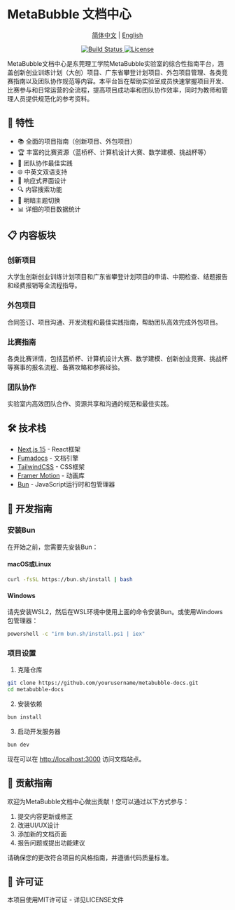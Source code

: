 # MetaBubble 文档中心

<p align="center">
  <a href="README.md">简体中文</a> |
  <a href="README.en.md">English</a> 
</p>

<p align="center">
  <a href="https://github.com/MetaBubble207/docs-school/actions/workflows/ci.yml">
    <img src="https://github.com/MetaBubble207/docs-school/actions/workflows/ci.yml/badge.svg" alt="Build Status" />
  </a>
  <a href="LICENSE">
    <img src="https://img.shields.io/github/license/MetaBubble207/docs-school" alt="License" />
  </a>
</p>

MetaBubble文档中心是东莞理工学院MetaBubble实验室的综合性指南平台，涵盖创新创业训练计划（大创）项目、广东省攀登计划项目、外包项目管理、各类竞赛指南以及团队协作规范等内容。本平台旨在帮助实验室成员快速掌握项目开发、比赛参与和日常运营的全流程，提高项目成功率和团队协作效率，同时为教师和管理人员提供规范化的参考资料。

## 🚀 特性

- 📚 全面的项目指南（创新项目、外包项目）
- 🏆 丰富的比赛资源（蓝桥杯、计算机设计大赛、数学建模、挑战杯等）
- 👥 团队协作最佳实践
- 🌐 中英文双语支持
- 📱 响应式界面设计
- 🔍 内容搜索功能
- 🎨 明暗主题切换
- 📊 详细的项目数据统计

## 📋 内容板块

### 创新项目
大学生创新创业训练计划项目和广东省攀登计划项目的申请、中期检查、结题报告和经费报销等全流程指导。

### 外包项目
合同签订、项目沟通、开发流程和最佳实践指南，帮助团队高效完成外包项目。

### 比赛指南
各类比赛详情，包括蓝桥杯、计算机设计大赛、数学建模、创新创业竞赛、挑战杯等赛事的报名流程、备赛攻略和参赛经验。

### 团队协作
实验室内高效团队合作、资源共享和沟通的规范和最佳实践。

## 🛠️ 技术栈

- [Next.js 15](https://nextjs.org/) - React框架
- [Fumadocs](https://fumadocs.vercel.app/) - 文档引擎
- [TailwindCSS](https://tailwindcss.com/) - CSS框架
- [Framer Motion](https://www.framer.com/motion/) - 动画库
- [Bun](https://bun.sh/) - JavaScript运行时和包管理器

## 🔧 开发指南

### 安装Bun

在开始之前，您需要先安装Bun：

#### macOS或Linux

```bash
curl -fsSL https://bun.sh/install | bash
```

#### Windows

请先安装WSL2，然后在WSL环境中使用上面的命令安装Bun。或使用Windows包管理器：

```bash
powershell -c "irm bun.sh/install.ps1 | iex"
```

### 项目设置

1. 克隆仓库

```bash
git clone https://github.com/yourusername/metabubble-docs.git
cd metabubble-docs
```

2. 安装依赖

```bash
bun install
```

3. 启动开发服务器

```bash
bun dev
```

现在可以在 [http://localhost:3000](http://localhost:3000) 访问文档站点。

## 🤝 贡献指南

欢迎为MetaBubble文档中心做出贡献！您可以通过以下方式参与：

1. 提交内容更新或修正
2. 改进UI/UX设计
3. 添加新的文档页面
4. 报告问题或提出功能建议

请确保您的更改符合项目的风格指南，并遵循代码质量标准。

## 📄 许可证

本项目使用MIT许可证 - 详见LICENSE文件

